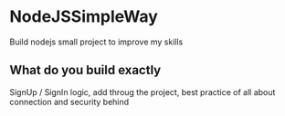 # NodeJSSimpleWay
Build nodejs small project to improve my skills

## What do you build exactly
SignUp / SignIn logic, add throug the project, best practice of all about connection and security behind
